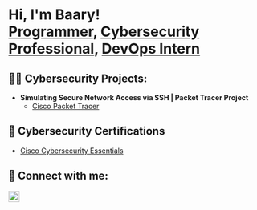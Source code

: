 <h1>Hi, I'm Baary! <br/><a href="https://github.com/joshmadakor1">Programmer</a>, <a href="https://www.linkedin.com/in/abdulbaary-kolapo-02535027a">Cybersecurity Professional</a>, <a href="https://www.linkedin.com/in/abdulbaary-kolapo-02535027a">DevOps Intern</a></h1>

<h2>👨‍💻 Cybersecurity Projects:</h2>

- <b>Simulating Secure Network Access via SSH | Packet Tracer Project</b>
  - [Cisco Packet Tracer](https://github.com/AbdulbaaryKolapo/ssh-remote-access-packet-tracer)


<h2>📝 Cybersecurity Certifications</h2>

- [Cisco Cybersecurity Essentials](https://www.credly.com/badges/0ddf31b0-77d1-47aa-b8a5-f6428587e9b9)


<h2> 🤳 Connect with me:</h2>

[<img align="left" alt="JoshMadakor | LinkedIn" width="22px" src="https://cdn.jsdelivr.net/npm/simple-icons@v3/icons/linkedin.svg" />][linkedin]

[linkedin]: https://www.linkedin.com/in/abdulbaary-kolapo-02535027a

<!--
**joshmadakor1/joshmadakor1** is a ✨ _special_ ✨ repository because its `README.md` (this file) appears on your GitHub profile.

Here are some ideas to get you started:

- 🔭 I’m currently working on ...
- 🌱 I’m currently learning ...
- 👯 I’m looking to collaborate on ...
- 🤔 I’m looking for help with ...
- 💬 Ask me about ...
- 📫 How to reach me: ...
- 😄 Pronouns: ...
- ⚡ Fun fact: ...
-->
